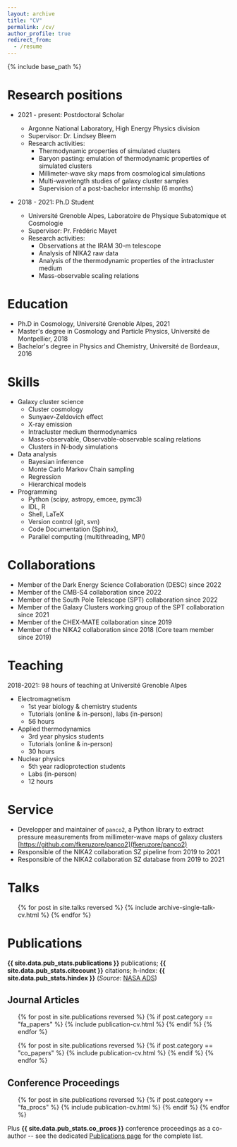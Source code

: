 ```yaml
---
layout: archive
title: "CV"
permalink: /cv/
author_profile: true
redirect_from:
  - /resume
---
```


{% include base_path %}

# Research positions

* 2021 - present: Postdoctoral Scholar
  * Argonne National Laboratory, High Energy Physics division
  * Supervisor: Dr. Lindsey Bleem
  * Research activities:
    * Thermodynamic properties of simulated clusters
    * Baryon pasting: emulation of thermodynamic properties of simulated clusters
    * Millimeter-wave sky maps from cosmological simulations
    * Multi-wavelength studies of galaxy cluster samples
    * Supervision of a post-bachelor internship (6 months)

* 2018 - 2021: Ph.D Student
  * Université Grenoble Alpes, Laboratoire de Physique Subatomique et Cosmologie
  * Supervisor: Pr. Frédéric Mayet
  * Research activities:
    * Observations at the IRAM 30-m telescope
    * Analysis of NIKA2 raw data
    * Analysis of the thermodynamic properties of the intracluster medium
    * Mass-observable scaling relations

# Education

* Ph.D in Cosmology, Université Grenoble Alpes, 2021
* Master's degree in Cosmology and Particle Physics, Université de Montpellier, 2018
* Bachelor's degree in Physics and Chemistry, Université de Bordeaux, 2016

# Skills

* Galaxy cluster science
  * Cluster cosmology
  * Sunyaev-Zeldovich effect
  * X-ray emission
  * Intracluster medium thermodynamics
  * Mass-observable, Observable-observable scaling relations
  * Clusters in N-body simulations
* Data analysis
  * Bayesian inference
  * Monte Carlo Markov Chain sampling
  * Regression
  * Hierarchical models
* Programming
  * Python (scipy, astropy, emcee, pymc3)
  * IDL, R
  * Shell, LaTeX
  * Version control (git, svn)
  * Code Documentation (Sphinx),
  * Parallel computing (multithreading, MPI)

# Collaborations

* Member of the Dark Energy Science Collaboration (DESC) since 2022
* Member of the CMB-S4 collaboration since 2022
* Member of the South Pole Telescope (SPT) collaboration since 2022
* Member of the Galaxy Clusters working group of the SPT collaboration since 2021
* Member of the CHEX-MATE collaboration since 2019
* Member of the NIKA2 collaboration since 2018 (Core team member since 2019)

# Teaching

2018-2021: 98 hours of teaching at Université Grenoble Alpes
* Electromagnetism
  * 1st year biology & chemistry students
  * Tutorials (online & in-person), labs (in-person)
  * 56 hours
* Applied thermodynamics
  * 3rd year physics students
  * Tutorials (online & in-person)
  * 30 hours
* Nuclear physics
  * 5th year radioprotection students
  * Labs (in-person)
  * 12 hours
  
# Service

* Developper and maintainer of `panco2`, a Python library to extract pressure measurements from millimeter-wave maps of galaxy clusters [https://github.com/fkeruzore/panco2](fkeruzore/panco2)
* Responsible of the NIKA2 collaboration SZ pipeline from 2019 to 2021
* Responsible of the NIKA2 collaboration SZ database from 2019 to 2021

# Talks

  <ul>{% for post in site.talks reversed %}
    {% include archive-single-talk-cv.html %}
  {% endfor %}</ul>
  
# Publications

<strong>{{ site.data.pub_stats.publications }}</strong> publications; <strong>{{ site.data.pub_stats.citecount }}</strong> citations; h-index: <strong>{{ site.data.pub_stats.hindex }}</strong> (*Source*: [NASA ADS](https://ui.adsabs.harvard.edu/search/filter_doctype_facet_hier_fq_doctype=AND&filter_doctype_facet_hier_fq_doctype=doctype_facet_hier%3A%220%2FArticle%22&fq=%7B!type%3Daqp%20v%3D%24fq_doctype%7D&fq_doctype=(doctype_facet_hier%3A%220%2FArticle%22)&q=%20author%3A%22keruzore%2C%20florian%22&sort=date%20desc%2C%20bibcode%20desc&p_=0))

## Journal Articles

  <ul>{% for post in site.publications reversed %}
    {% if post.category == "fa_papers" %}
      {% include publication-cv.html %}
    {% endif %}
  {% endfor %}</ul>

  <ul>{% for post in site.publications reversed %}
    {% if post.category == "co_papers" %}
      {% include publication-cv.html %}
    {% endif %}
  {% endfor %}</ul>

## Conference Proceedings

  <ul>{% for post in site.publications reversed %}
    {% if post.category == "fa_procs" %}
      {% include publication-cv.html %}
    {% endif %}
  {% endfor %}</ul>

  Plus <strong>{{ site.data.pub_stats.co_procs }}</strong> conference proceedings as a co-author -- see the dedicated [Publications page](https://fkeruzore.github.io/publications/) for the complete list.
